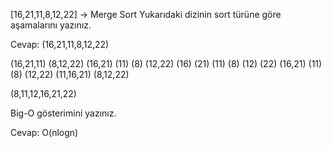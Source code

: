 [16,21,11,8,12,22] -> Merge Sort
Yukarıdaki dizinin sort türüne göre aşamalarını yazınız.

Cevap:
(16,21,11,8,12,22)

(16,21,11)              (8,12,22)
(16,21) (11)         (8) (12,22)
(16) (21) (11)       (8) (12) (22)
(16,21) (11)         (8) (12,22)
(11,16,21)           (8,12,22)

(8,11,12,16,21,22)



Big-O gösterimini yazınız.

Cevap:
O(nlogn)
